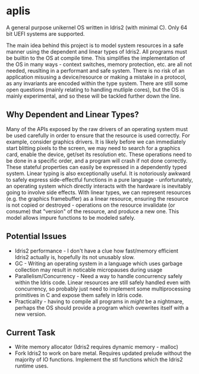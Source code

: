 # aplis

A general purpose unikernel OS written in Idris2 (with minimal C). Only 64 bit UEFI systems are supported.


The main idea behind this project is to model system resources in a safe manner using the dependent and linear types of Idris2. All programs must be builtin to the OS at compile time. This simplifies the implementation of the OS in many ways - context switches, memory protection, etc. are all not needed, reuslting in a performant and safe system. There is no risk of an application misusing a device/resource or making a mistake in a protocol, as any invariants are encoded within the type system. There are still some open questions (mainly relating to handling mutliple cores), but the OS is mainly experimental, and so these will be tackled further down the line.


## Why Dependent and Linear Types?

Many of the APIs exposed by the raw drivers of an operating system must be used carefully in order to ensure that the resource is used correctly. For example, consider graphics drivers. It is likely before we can immediately start blitting pixels to the screen, we may need to search for a graphics card, enable the device, get/set its resolution etc. These operations need to be done in a specific order, and a program will crash if not done correctly. These stateful properties can easily be expressed in a dependently typed system. Linear typing is also exceptionally useful. It is notoriously awkward to safely express side-effectful functions in a pure language - unfortunately, an operating system which directly interacts with the hardware is inevitably going to involve side effects. With linear types, we can represent resources (e.g. the graphics framebuffer) as a linear resource, ensuring the resource is not copied or destroyed - operations on the resource invalidate (or consume) that "version" of the resource, and produce a new one. This model allows impure functions to be modeled safely.

## Potential Issues

- Idris2 performance - I don't have a clue how fast/memory efficient Idris2 actually is, hopefully its not unusably slow.
- GC - Writing an operating system in a language which uses garbage collection may result in noticable micropauses during usage
- Parallelism/Concurrency - Need a way to handle concurrency safely within the Idris code. Linear resources are still safely handled even with concurrency, so probably just need to implement some multiprocessing primitives in C and expose them safely in Idris code.
- Practicality - having to compile all programs in _might_ be a nightmare, perhaps the OS should provide a program which ovewrites itself with a new version. 


## Current Task

- Write memory allocator (Idris2 requires dynamic memory - malloc)
- Fork Idris2 to work on bare metal. Requires updated prelude without the majority of IO functions. Implement the stl functions which the Idris2 runtime uses.
